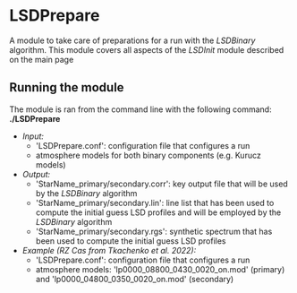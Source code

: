 # LSDPrepare
A module to take care of preparations for a run with the *LSDBinary* algorithm. This module covers all aspects of the *LSDInit* module described on the main page

## Running the module
The module is ran from the command line with the following command: **./LSDPrepare**
* *Input:*
  - 'LSDPrepare.conf': configuration file that configures a run
  - atmosphere models for both binary components (e.g. Kurucz models)
* *Output:* 
  - 'StarName_primary/secondary.corr': key output file that will be used by the *LSDBinary* algorithm
  - 'StarName_primary/secondary.lin': line list that has been used to compute the initial guess LSD profiles and will be employed by the *LSDBinary* algorithm
  - 'StarName_primary/secondary.rgs': synthetic spectrum that has been used to compute the initial guess LSD profiles
* *Example (RZ Cas from Tkachenko et al. 2022):*
  - 'LSDPrepare.conf': configuration file that configures a run
  - atmosphere models: 'lp0000_08800_0430_0020_on.mod' (primary) and 'lp0000_04800_0350_0020_on.mod' (secondary)